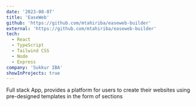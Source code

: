 ```yaml
---
date: '2023-08-07'
title: 'EaseWeb'
github: 'https://github.com/mtahiriba/easeweb-builder'
external: 'https://github.com/mtahiriba/easeweb-builder'
tech:
  - React
  - TypeScript
  - Tailwind CSS
  - Node
  - Express
company: 'Sukkur IBA'
showInProjects: true
---
```


Full stack App, provides a platform for users to create their websites using pre-designed templates in the form of sections
